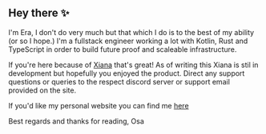 ## Hey there ✨

I'm Era, I don't do very much but that which I do is to the best of my ability (or so I hope.) I'm a fullstack engineer working a lot with Kotlin, Rust and TypeScript in order to build future proof and scaleable infrastructure. 

If you're here because of [Xiana](https://xiana.cc) that's great! As of writing this Xiana is stil in development but hopefully you enjoyed the product. Direct any support questions or queries to the respect discord server or support email provided on the site. 

If you'd like my personal website you can find me [here](https://osa-is.online)

Best regards and thanks for reading,
Osa
